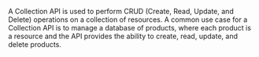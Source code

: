 A Collection API is used to perform CRUD (Create, Read, Update, and Delete) operations on a collection of resources. A common use case for a Collection API is to manage a database of products, where each product is a resource and the API provides the ability to create, read, update, and delete products.